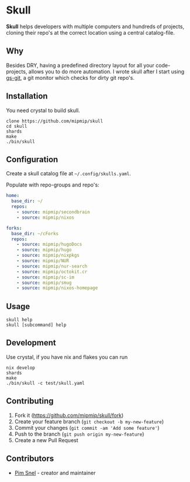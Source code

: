 # Skull

**Skull** helps developers with multiple computers and hundreds of projects,
cloning their repo's at the correct location using a central catalog-file.

## Why

Besides DRY, having a predefined directory layout for all your code-projects,
allows you to do more automation. I wrote skull after I start using
[gs-git](https://github.com/mipmip/gs-git), a git monitor which checks for
dirty git repo's.

## Installation

You need crystal to build skull.

```
clone https://github.com/mipmip/skull
cd skull
shards
make
./bin/skull
```

## Configuration

Create a skull catalog file at `~/.config/skulls.yaml`.

Populate with repo-groups and repo's:

```yaml
home:
  base_dir: ~/
  repos:
    - source: mipmip/secondbrain
    - source: mipmip/nixos

forks:
  base_dir: ~/cForks
  repos:
    - source: mipmip/hugoDocs
    - source: mipmip/hugo
    - source: mipmip/nixpkgs
    - source: mipmip/NUR
    - source: mipmip/nur-search
    - source: mipmip/octokit.cr
    - source: mipmip/sc-im
    - source: mipmip/smug
    - source: mipmip/nixos-homepage
```

## Usage

```
skull help
skull [subcommand] help
```

## Development

Use crystal, if you have nix and flakes you can run

```
nix develop
shards
make
./bin/skull -c test/skull.yaml
```

## Contributing

1. Fork it (<https://github.com/mipmip/skull/fork>)
2. Create your feature branch (`git checkout -b my-new-feature`)
3. Commit your changes (`git commit -am 'Add some feature'`)
4. Push to the branch (`git push origin my-new-feature`)
5. Create a new Pull Request

## Contributors

- [Pim Snel](https://github.com/mipmip) - creator and maintainer
